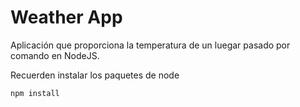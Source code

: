 
Weather App
===

Aplicación que proporciona la temperatura de un luegar pasado por comando en NodeJS.

Recuerden instalar los paquetes de node

```
npm install
```
